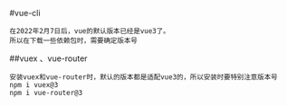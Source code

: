 #vue-cli
```angular2html
在2022年2月7日后，vue的默认版本已经是vue3了。
所以在下载一些依赖包时，需要确定版本号
```


##vuex 、vue-router
```angular2html
安装vuex和vue-router时，默认的版本都是适配vue3的，所以安装时要特别注意版本号
npm i vuex@3  
npm i vue-router@3 
```